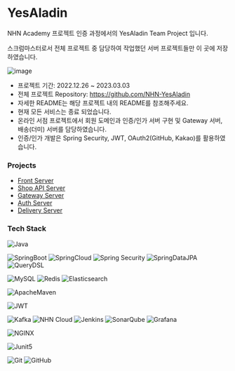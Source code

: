 # YesAladin
NHN Academy 프로젝트 인증 과정에서의 YesAladin Team Project 입니다.

스크럼마스터로서 전체 프로젝트 중 담당하여 작업했던 서버 프로젝트들만 이 곳에 저장하였습니다.

![image](https://user-images.githubusercontent.com/60968342/234529079-9a04a554-5b5d-436b-bfdc-ebb32a2e1f87.png)

- 프로젝트 기간: 2022.12.26 ~ 2023.03.03
- 전체 프로젝트 Repository: https://github.com/NHN-YesAladin
- 자세한 README는 해당 프로젝트 내의 README를 참조해주세요.
- 현재 모든 서비스는 종료 되었습니다.
- 온라인 서점 프로젝트에서 회원 도메인과 인증/인가 서버 구현 및 Gateway 서버, 배송(더미) 서버를 담당하였습니다.
- 인증/인가 개발은 Spring Security, JWT, OAuth2(GitHub, Kakao)를 활용하였습니다.

### Projects
- [Front Server](./yesaladin_front/README.md)
- [Shop API Server](./yesaladin_shop/README.md)
- [Gateway Server](./yesaladin_gateway/README.md)
- [Auth Server](./yesaladin_auth/README.md)
- [Delivery Server](./yesaladin_delivery/README.md)

### Tech Stack
![Java](https://img.shields.io/badge/Java-007396?style=flat-square&logo=Java)

![SpringBoot](https://img.shields.io/badge/Spring%20Boot-6DB33F?style=flat&logo=SpringBoot&logoColor=white)
![SpringCloud](https://img.shields.io/badge/Spring%20Cloud-6DB33F?style=flat&logo=Spring&logoColor=white)
![Spring Security](https://img.shields.io/static/v1?style=flat-square&message=Spring+Security&color=6DB33F&logo=Spring+Security&logoColor=FFFFFF&label=)
![SpringDataJPA](https://img.shields.io/badge/Spring%20Data%20JPA-6DB33F?style=flat&logo=Spring&logoColor=white)
![QueryDSL](http://img.shields.io/badge/QueryDSL-4479A1?style=flat-square&logo=Hibernate&logoColor=white)

![MySQL](http://img.shields.io/badge/MySQL-4479A1?style=flat-square&logo=MySQL&logoColor=white)
![Redis](https://img.shields.io/badge/Redis-DC382D?style=flat-square&logo=Redis&logoColor=white)
![Elasticsearch](https://img.shields.io/badge/Elasticsearch-005571?style=flat&logo=Elasticsearch&logoColor=white)

![ApacheMaven](https://img.shields.io/badge/Maven-C71A36?style=flat&logo=ApacheMaven&logoColor=white)

![JWT](https://img.shields.io/badge/JWT-black?style=for-the-badge&logo=JSON%20web%20tokens&style=flat)

![Kafka](https://img.shields.io/badge/Kafka-231F20?style=flat&logo=ApacheKafka&logoColor=white)
![NHN Cloud](https://img.shields.io/badge/-NHN%20Cloud-blue?style=flat&logo=iCloud&logoColor=white)
![Jenkins](http://img.shields.io/badge/Jenkins-D24939?style=flat-square&logo=Jenkins&logoColor=white)
![SonarQube](https://img.shields.io/badge/SonarQube-4E98CD?style=flat&logo=SonarQube&logoColor=white)
![Grafana](https://img.shields.io/badge/Grafana-F46800?style=flat&logo=Grafana&logoColor=white)

![NGINX](https://img.shields.io/badge/NGINX-009639?style=flat&logo=NGINX&logoColor=white)

![Junit5](https://img.shields.io/badge/Junit5-25A162?style=flat&logo=Junit5&logoColor=white)

![Git](https://img.shields.io/badge/Git-F05032?style=flat&logo=Git&logoColor=white)
![GitHub](https://img.shields.io/badge/GitHub-181717?style=flat&logo=GitHub&logoColor=white)
